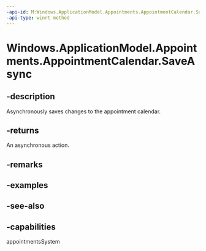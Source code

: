 ```yaml
---
-api-id: M:Windows.ApplicationModel.Appointments.AppointmentCalendar.SaveAsync
-api-type: winrt method
---
```


<!-- Method syntax
public Windows.Foundation.IAsyncAction SaveAsync()
-->

# Windows.ApplicationModel.Appointments.AppointmentCalendar.SaveAsync

## -description
Asynchronously saves changes to the appointment calendar.

## -returns
An asynchronous action.

## -remarks

## -examples

## -see-also

## -capabilities
appointmentsSystem
